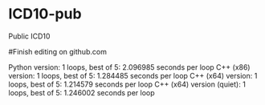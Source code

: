 # ICD10-pub
 Public ICD10
 
 #Finish editing on github.com
 
Python version:
1 loops, best of 5: 2.096985 seconds per loop
C++ (x86) version:
1 loops, best of 5: 1.284485 seconds per loop
C++ (x64) version:
1 loops, best of 5: 1.214579 seconds per loop
C++ (x64) version (quiet):
1 loops, best of 5: 1.246002 seconds per loop